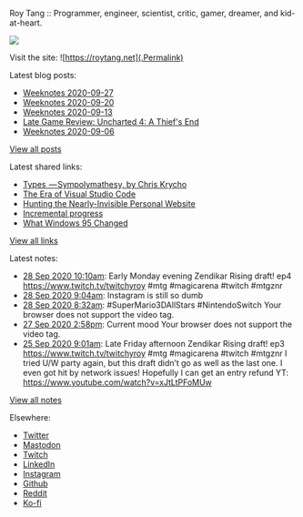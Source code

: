 Roy Tang :: Programmer, engineer, scientist, critic, gamer, dreamer, and kid-at-heart.

![](https://roytang.net/img/profile.jpg)

Visit the site: ![https://roytang.net](.Permalink)

Latest blog posts:
    

- [Weeknotes 2020-09-27](https://roytang.net/2020/09/weeknotes-2020-09-27/)
- [Weeknotes 2020-09-20](https://roytang.net/2020/09/weeknotes-2020-09-20/)
- [Weeknotes 2020-09-13](https://roytang.net/2020/09/weeknotes-2020-09-13/)
- [Late Game Review: Uncharted 4: A Thief&#39;s End](https://roytang.net/2020/09/uncharted4/)
- [Weeknotes 2020-09-06](https://roytang.net/2020/09/weeknotes-2020-09-06/)

[View all posts](https://roytang.net/blog)

Latest shared links:
    

- [Types  — Sympolymathesy, by Chris Krycho](https://roytang.net/2020/09/types-sympolymathesy-by-chris-krycho/)
- [The Era of Visual Studio Code](https://roytang.net/2020/09/the-era-of-visual-studio-code/)
- [Hunting the Nearly-Invisible Personal Website](https://roytang.net/2020/08/hunting-the-nearly-invisible-personal-website/)
- [Incremental progress](https://roytang.net/2020/08/incremental-progress/)
- [What Windows 95 Changed](https://roytang.net/2020/08/what-windows-95-changed/)

[View all links](https://roytang.net/links)

Latest notes:
    

- [28 Sep 2020 10:10am](https://roytang.net/2020/09/1310522194468929538/): Early Monday evening Zendikar Rising draft! ep4 https://www.twitch.tv/twitchyroy #mtg #magicarena #twitch #mtgznr
- [28 Sep 2020 9:04am](https://roytang.net/2020/09/1310505527483363329/): Instagram is still so dumb
- [28 Sep 2020 8:32am](https://roytang.net/2020/09/1310497720117784577/): #SuperMario3DAllStars #NintendoSwitch
Your browser does not support the video tag.  
- [27 Sep 2020 2:58pm](https://roytang.net/2020/09/1310232349494243328/): Current mood
Your browser does not support the video tag.  
- [25 Sep 2020 9:01am](https://roytang.net/2020/09/1309417618089168896/): Late Friday afternoon Zendikar Rising draft! ep3 https://www.twitch.tv/twitchyroy #mtg #magicarena #twitch #mtgznr
I tried U/W party again, but this draft didn&rsquo;t go as well as the last one. I even got hit by network issues! Hopefully I can get an entry refund
YT: https://www.youtube.com/watch?v=xJtLtPFoMUw

[View all notes](https://roytang.net/notes)

Elsewhere:

- [Twitter](https://twitter.com/roytang)
- [Mastodon](https://mastodon.technology/@roytang)
- [Twitch](https://twitch.tv/twitchyroy)
- [LinkedIn](https://www.linkedin.com/in/roytang)
- [Instagram](https://instagram.com/roytang0400)
- [Github](https://github.com/roytang)
- [Reddit](https://reddit.com/u/hungryroy)
- [Ko-fi](https://ko-fi.com/roytang)